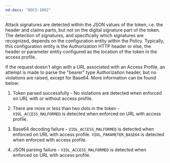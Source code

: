 ```yaml
---
nd-docs: "DOCS-1602"
---
```


Attack signatures are detected within the JSON values of the token, i.e. the header and claims parts, but not on the digital signature part of the token. The detection of signatures, and specifically which signatures are recognized, depends on the configuration entity within the Policy. Typically, this configuration entity is the Authorization HTTP header or else, the header or parameter entity configured as the location of the token in the access profile.

If the request doesn't align with a URL associated with an Access Profile, an attempt is made to parse the "bearer" type Authorization header, but no violations are raised, except for Base64. More information can be found below:

1. Token parsed successfully - No violations are detected when enforced on URL with or without access profile.

2. There are more or less than two dots in the token - `VIOL_ACCESS_MALFORMED` is detected when enforced on URL with access profile.

3. Base64 decoding failure - `VIOL_ACCESS_MALFORMED` is detected when enforced on URL with access profile. `VIOL_PARAMETER_BASE64` is detected when enforced with access profile.

4. JSON parsing failure - `VIOL_ACCESS_MALFORMED` is detected when enforced on URL with access profile.